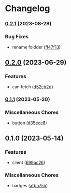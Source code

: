 # Changelog

### [0.2.1](https://www.github.com/brokeyourbike/providus-bank-api-client-php/compare/v0.2.0...v0.2.1) (2023-08-28)


### Bug Fixes

* rename foldder ([ff47f13](https://www.github.com/brokeyourbike/providus-bank-api-client-php/commit/ff47f13e789e2246beb889a0fdfbfbcecadcf88d))

## [0.2.0](https://www.github.com/brokeyourbike/providus-bank-api-client-php/compare/v0.1.1...v0.2.0) (2023-06-29)


### Features

* can fetch ([d52cb2d](https://www.github.com/brokeyourbike/providus-bank-api-client-php/commit/d52cb2df9ece477d84cdd186f134f1a213e8dd7e))

### [0.1.1](https://www.github.com/brokeyourbike/providus-bank-api-client-php/compare/v0.1.0...v0.1.1) (2023-05-20)


### Miscellaneous Chores

* button ([d35ece8](https://www.github.com/brokeyourbike/providus-bank-api-client-php/commit/d35ece8d990cfaf2e5934202e4d89003dd951a6b))

## 0.1.0 (2023-05-14)


### Features

* client ([699ac26](https://www.github.com/brokeyourbike/providus-bank-api-client-php/commit/699ac26263ba76f54588a0ca3c1d59790729737b))


### Miscellaneous Chores

* badges ([afba75b](https://www.github.com/brokeyourbike/providus-bank-api-client-php/commit/afba75b089c801f929c8c0737e2fa58011f91299))
